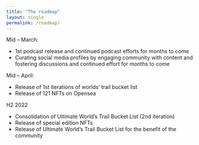 ```yaml
---
title: "The roadmap"
layout: single
permalink: /roadmap/
---
```


Mid – March:
* 1st podcast release and continued podcast efforts for months to come
* Curating social media profiles by engaging community with content and fostering discussions and continued effort for months to come

Mid – April: 
* Release of 1st iterations of worlds’ trail bucket list
* Release of 121 NFTs on Opensea

H2 2022
* Consolidation of Ultimate World’s Trail Bucket List (2nd iteration)
* Release of special edition NFTs
* Release of Ultimate World’s Trail Bucket List for the benefit of the community


